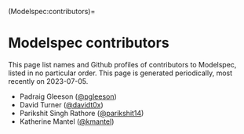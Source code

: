 (Modelspec:contributors)=

# Modelspec contributors

This page list names and Github profiles of contributors to Modelspec, listed in no particular order.
This page is generated periodically, most recently on 2023-07-05.

- Padraig Gleeson ([@pgleeson](https://github.com/pgleeson))
- David Turner ([@davidt0x](https://github.com/davidt0x))
- Parikshit Singh Rathore ([@parikshit14](https://github.com/parikshit14))
- Katherine Mantel ([@kmantel](https://github.com/kmantel))
